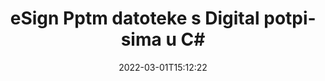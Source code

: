 ---
############################# Static ############################
layout: "auto-gen-signature"
date: 2022-03-01T15:12:22
draft: false
operation: Sign
signaturetype: Digital
fileformat: Pptm
productName: .NET
lang: hr
productCode: net
otherformats: pdf doc docx docm dot dotx odt ott xls xlsx xlsm xlsb ods ots xltx xltm pptx pptm
breadcrumb: Put Digital signature on Pptm for C#

############################# Head ############################
head_title: "Dodavanje digitalnih elektroničkih potpisa u datoteku Pptm s C#"
head_description: "Stavite digitalni potpis na datoteku Pptm za .NET pomoću nekoliko redaka koda. Koristite GroupDocs Document Signature API za potpisivanje desetaka formata datoteka."

############################# Header ############################
title: "eSign Pptm datoteke s Digital potpisima u C#"
description: "Kako dodati Digital potpis s nekoliko redaka .NET koda"
bg_image: "https://cms.admin.containerize.com/templates/aspose/App_Themes/V3/images/bg/header1.png"
bg_overlay: false
button:
    enable: true

############################# SubMenu ############################
submenu:
    enable: true

    left:
        img_alt: "GroupDocs.Signature for .NET"
        image: "https://cms.admin.containerize.com/templates/groupdocs/images/product-logos/90x90-noborder/groupdocs-signature-net.png"
        product: "GroupDocs.Signature"
        platform: ".NET"



############################# About ############################
about:
    enable: true
    title: "O GroupDocs.Signature for .NET API-ju za digitalne potpise"
    content: |
        [GroupDocs.Signature for .NET](https://products.groupdocs.com/signature/net/) je popularan API za izradu dokumenata s digitalnim elektroničkim potpisima, s digitalnim certifikatima. Za digitalne potpise API koristi PFX datoteke certifikata za izradu dokumenata s privatnim i javnim ključevima zaštićenim lozinkom. Digitalni potpisi mogu se koristiti za certificiranje poslovnih dokumenata s eSign PDF određenom stranicom, certificiranje cijelih Microsoft Office dokumenata kao što su Words, Excel, Powerpoint datoteke i Open Office dokumenti. Korisnici mogu jednostavno manipulirati potpisima poput uređivanja, uklanjanja ili prilagođavanja. API pruža način pretraživanja i provjere potpisa. Štoviše, pruža se mnogo mogućnosti za prilagodbu potpisa.
    

############################# Steps ############################
steps:
    enable: true
    title_left: "Koraci za potpisivanje Pptm s Digital u C#"
    content_left: |
        [GroupDocs.Signature for .NET](https://products.groupdocs.com/signature/net/) pruža mogućnost brzog i jednostavnog potpisivanja Pptm dokumenata s Digital potpisima.
        
        * Stvorite instancu klase potpisa koja daje Pptm datoteku koja bi se trebala potpisati kao put ili memorijski tok
        * Instancirajte klasu SignOptions i postavite sve tražene podatke.
        * Pozovite metodu Signature.Sign() prosljeđujući izlaznu datoteku Pptm ili memorijski tok

    title_right: " Zahtjevi sustava"
    content_right: |
        GroupDocs.Signature for .NET podržani su na svim glavnim platformama i operativnim sustavima. Prije izvršavanja koda u nastavku, provjerite imate li sljedeće preduvjete instalirane na vašem sustavu.

        * Operativni sustavi: Microsoft Windows, Linux, MacOS
        * Razvojna okruženja: Microsoft Visual Studio, Xamarin, MonoDevelop
        * Frameworks: .NET Framework, .NET Standard, .NET Core, Mono
        * Preuzmite najnoviji GroupDocs.Signature for .NET od [Nuget](https://www.nuget.org/packages/groupdocs.signature)
         
    code: |
        ```csharp    
                
        // Set up input Pptm file
        string filePath = "input.pptm";
        // Set up output file
        string outputFilePath = "output.pptm";
        // Provide digital certificate
        string certificateFilePath = "certificate.pfx";

        // Instantiate Signature for input file
        using (GroupDocs.Signature.Signature signature = new GroupDocs.Signature.Signature(filePath))
        {
                //Provide sign options
                DigitalSignOptions options = new DigitalSignOptions(certificateFilePath)
                {
                    // set certificate password
                    Password = "1234567890",
                    // set signature position
                    Left = 50,
                    Top = 200,
                };

                // sign Pptm document
                SignResult result = signature.Sign(outputFilePath, options);
        }

        ```

############################# Demos ############################
demos:
    enable: true
    title: "Potpisivanje Pptm dokumenata s Digital Live Demo"
    content: |
       Potpišite datoteku Pptm raznim potpisima upravo sada tako da posjetite [GroupDocs.Signature App](https://products.groupdocs.app/signature/family) web mjesto. Besplatan online demo čeka na vas.          

############################# More Formats ############################
more_formats:
    enable: true
    title: "Drugi podržani potpisi Digital za C#"
    content: |
        "Također možete potpisati Pptm drugim vrstama potpisa. Pogledajte popis u nastavku."
    format: 
       
       
back_to_top:
    enable: true
---